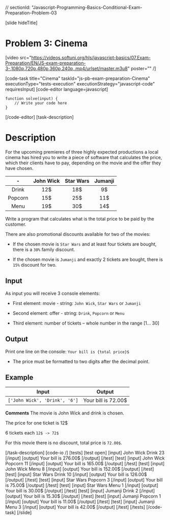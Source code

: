 // sectionId: "Javascript-Programming-Basics-Conditional-Exam-Preparation-Problem-03

[slide hideTitle]
# Problem 3: Cinema

[video src="https://videos.softuni.org/hls/javascript-basics/07.Exam-Preparation/EN/JS-exam-preparation-3-,1080p,720p,480p,360p,240p,.mp4/urlset/master.m3u8" poster="" /]

[code-task title="Cinema" taskId="js-pb-exam-preparation-Cinema" executionType="tests-execution" executionStrategy="javascript-code" requiresInput]
[code-editor language=javascript]
```
function solve(input) {
	// Write your code here
}
```
[/code-editor]
[task-description]
# Description
For the upcoming premieres of three highly expected productions a local cinema has hired you to write a piece of software that calculates the price, which their clients have to pay, depending on the movie and the offer they have chosen.

|\- | **John Wick**      | **Star Wars** | **Jumanji**   |
|:---:    | :---:       |    :----:   |   :---:     |
| Drink | 12$ | 18$ | 9$ |
| Popcorn | 15$ | 25$ | 11$ |
| Menu | 19$ | 30$ | 14$ |

Write a program that calculates what is the total price to be paid by the customer. 

There are also promotional discounts available for two of the movies:

- If the chosen movie is `Star Wars` and at least four tickets are bought, there is a `30%` family discount.

- If the chosen movie is `Jumanji` and exactly 2 tickets are bought, there is `15%` discount for two.

## Input
As input you will receive 3 console elements:

- First element: movie - string: `John Wick`, `Star Wars` or `Jumanji`

- Second element: offer - string: `Drink`, `Popcorn` or `Menu`

- Third element: number of tickets  – whole number in the range \[1… 30\]

## Output

Print one line on the console: `Your bill is {total price}$`

 * The price must be formatted to two digits after the decimal point.

## Example
| **Input** | **Output** |
| --- | --- |
|`['John Wick', 'Drink', '6']`| Your bill is 72.00$|

**Comments**
The movie is John Wick and drink is chosen.

The price for one ticket is 12\$

6 tickets each `12$ -> 72$`

For this movie there is no discount, total price is `72.00$`. 

[/task-description]
[code-io /]
[tests]
[test open]
[input]
John Wick
Drink
23
[/input]
[output]
Your bill is 276.00$
[/output]
[/test]
[test]
[input]
John Wick
Popcorn
11
[/input]
[output]
Your bill is 165.00$
[/output]
[/test]
[test]
[input]
John Wick
Menu
8
[/input]
[output]
Your bill is 152.00$
[/output]
[/test]
[test]
[input]
Star Wars
Drink
10
[/input]
[output]
Your bill is 126.00$
[/output]
[/test]
[test]
[input]
Star Wars
Popcorn
3
[/input]
[output]
Your bill is 75.00$
[/output]
[/test]
[test]
[input]
Star Wars
Menu
1
[/input]
[output]
Your bill is 30.00$
[/output]
[/test]
[test]
[input]
Jumanji
Drink
2
[/input]
[output]
Your bill is 15.30$
[/output]
[/test]
[test]
[input]
Jumanji
Popcorn
1
[/input]
[output]
Your bill is 11.00$
[/output]
[/test]
[test]
[input]
Jumanji
Menu
3
[/input]
[output]
Your bill is 42.00$
[/output]
[/test]
[/tests]
[/code-task]
[/slide]
